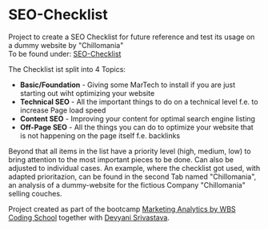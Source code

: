 # SEO-Checklist
Project to create a SEO Checklist for future reference and test its usage on a dummy website by "Chillomania"</br>
To be found under: [SEO-Checklist](https://docs.google.com/spreadsheets/d/1LQ_XC7bE8U8AbBv603RYW5ILvAOM99xTbU-MMm2zKcg/edit?usp=sharing)


The Checklist ist split into 4 Topics:
* **Basic/Foundation** - Giving some MarTech to install if you are just starting out wiht optimizing your website
* **Technical SEO** - All the important things to do on a technical level f.e. to increase Page load speed
* **Content SEO** - Improving your content for optimal search engine listing
* **Off-Page SEO** - All the things you can do to optimize your website that is not happening on the page itself f.e. backlinks


Beyond that all items in the list have a priority level (high, medium, low) to bring attention to the most important pieces to be done. Can also be adjusted to individual cases. An example, where the checklist got used, with adapted prioritazion, can be found in the second Tab named "Chillomania", an analysis of a dummy-website for the fictious Company "Chillomania" selling couches.


Project created as part of the bootcamp [Marketing Analytics by WBS Coding School](https://www.wbscodingschool.com/marketing-analytics-bootcamp/) together with [Devyani Srivastava](https://github.com/srivastava-devyani).
